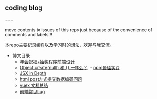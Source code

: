 ## coding blog ##
===

move contents to issues of this repo just because of the convenience of comments and labels!!!

本repo主要记录编程以及学习时的想法，欢迎与我交流。

- 博文目录
  - [年会祝福+抽奖程序前端设计](https://github.com/Alexis374/tech_post/issues/5)
  - [Object.create(nulll) 和 {} 一样么？](https://github.com/Alexis374/tech_post/issues/4)
  - [npm最佳实践](https://github.com/Alexis374/tech_post/issues/15)
  - [JSX in Depth](https://github.com/Alexis374/tech_post/issues/12)
  - [html post方式提交数据编码问题](https://github.com/Alexis374/tech_post/issues/9)
  - [vuex 文档总结](https://github.com/Alexis374/tech_post/issues/8)
  - [前端常见bug ](https://github.com/Alexis374/tech_post/issues/6)

